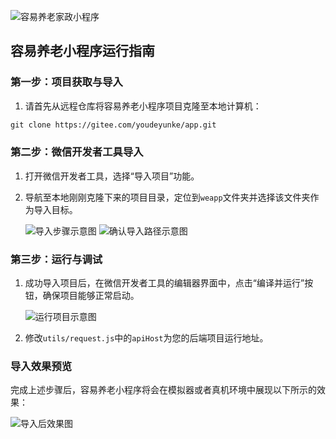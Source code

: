 ![容易养老家政小程序](https://tcdn.udeve.net/fang2021/4bbe636b-e0e8-4580-8bb0-66bbf61f11bd.png)

## 容易养老小程序运行指南

### 第一步：项目获取与导入
1. 请首先从远程仓库将容易养老小程序项目克隆至本地计算机：
```markdown
git clone https://gitee.com/youdeyunke/app.git
```

### 第二步：微信开发者工具导入
1. 打开微信开发者工具，选择“导入项目”功能。
2. 导航至本地刚刚克隆下来的项目目录，定位到`weapp`文件夹并选择该文件夹作为导入目标。
   
   ![导入步骤示意图](https://tcdn.udeve.net/udyk/65e7f2388ecaf3ad72666429.png)
   ![确认导入路径示意图](https://tcdn.udeve.net/udyk/65e7f2388ecaf3ad72666428.png)

### 第三步：运行与调试
1. 成功导入项目后，在微信开发者工具的编辑器界面中，点击“编译并运行”按钮，确保项目能够正常启动。
   
   ![运行项目示意图](https://tcdn.udeve.net/udyk/65e7f2388ecaf3ad72666427.png)
2. 修改`utils/request.js`中的`apiHost`为您的后端项目运行地址。

### 导入效果预览
完成上述步骤后，容易养老小程序将会在模拟器或者真机环境中展现以下所示的效果：
   
   ![导入后效果图](https://tcdn.udeve.net/udyk/65e7f3348ecaf3ad7266642a.png)
